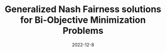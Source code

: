 ---
title: "Generalized Nash Fairness solutions for Bi-Objective Minimization Problems"
collection: publications
permalink: /publication/2022-12-8-paper4
type: preprint
date: 2022-12-8
venue: 'Hal'
paperurl: 'https://hal.archives-ouvertes.fr/hal-03890300v1'
---